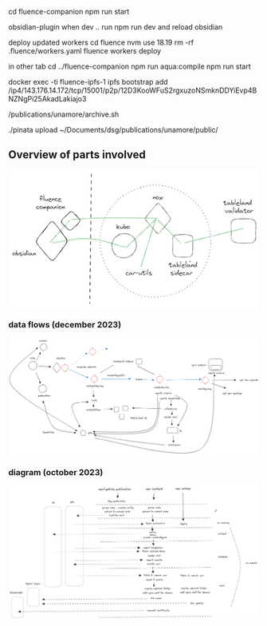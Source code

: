 cd fluence-companion 
npm run start

obsidian-plugin
when dev .. run npm run dev and reload obsidian

deploy updated workers
cd fluence
nvm use 18.19
rm -rf .fluence/workers.yaml
fluence workers deploy

in other tab
cd ../fluence-companion 
npm run aqua:compile
npm run start

docker exec -ti fluence-ipfs-1 ipfs bootstrap add /ip4/143.176.14.172/tcp/15001/p2p/12D3KooWFuS2rgxuzoNSmknDDYiEvp4BNZNgPi25AkadLakiajo3

/publications/unamore/archive.sh

./pinata upload ~/Documents/dsg/publications/unamore/public/



## Overview of parts involved 

![arch](./devops/drawings/dsg-architecture.png)

### data flows (december 2023)

![arch](./devops/drawings/DSG2.png)

### diagram (october 2023) 

![arch](./devops/drawings/DSG.png)

